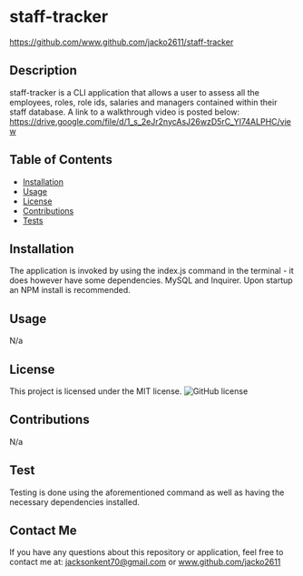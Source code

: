 # staff-tracker
https://github.com/www.github.com/jacko2611/staff-tracker
## Description
staff-tracker is a CLI application that allows a user to assess all the employees, roles, role ids, salaries and managers contained within their staff database. A link to a walkthrough video is posted below:
https://drive.google.com/file/d/1_s_2eJr2nycAsJ26wzD5rC_YI74ALPHC/view
## Table of Contents
* [Installation](#installation)
* [Usage](#usage)
* [License](#license)
* [Contributions](#contribution)
* [Tests](#testing)
## Installation
The application is invoked by using the index.js command in the terminal - it does however have some dependencies. MySQL and Inquirer. Upon startup an NPM install is recommended.
## Usage
N/a
## License
This project is licensed under the MIT license.
![GitHub license](https://img.shields.io/badge/license-MIT-blue.svg)
## Contributions
N/a
## Test
Testing is done using the aforementioned command as well as having the necessary dependencies installed.
## Contact Me
If you have any questions about this repository or application, feel free to contact me at:
jacksonkent70@gmail.com or www.github.com/jacko2611
